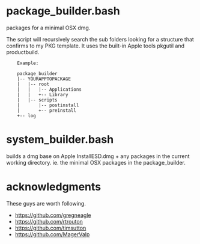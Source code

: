 # package_builder.bash
packages for a minimal OSX dmg.

The script will recursively search the sub folders looking for a structure that confirms to my PKG template. It
uses the built-in Apple tools pkgutil and productbuild.

		Example:

		package_builder
		|-- YOURAPPTOPACKAGE
		|   |-- root
		|   |   |-- Applications
		|   |   +-- Library
		|   |-- scripts
		|       |-- postinstall
		|       +-- preinstall
		+-- log

# system_builder.bash
builds a dmg base on Apple InstallESD.dmg + any packages in the current working directory. ie. the minimal OSX
packages in the package_builder.

# acknowledgments
These guys are worth following.

+ https://github.com/gregneagle
+ https://github.com/rtrouton
+ https://github.com/timsutton
+ https://github.com/MagerValp
